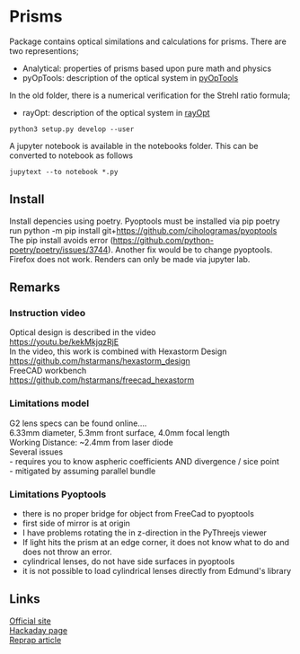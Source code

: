 # Prisms

Package contains optical similations and calculations for prisms.
There are two representions;
 - Analytical:  properties of prisms based upon pure math and physics
 - pyOpTools: description of the optical system in [pyOpTools](https://github.com/cihologramas/pyoptools)

In the old folder, there is a numerical verification for the Strehl ratio formula;
 - rayOpt: description of the optical system in [rayOpt](https://github.com/jordens/rayopt)

```console
python3 setup.py develop --user
```
A jupyter notebook is available in the notebooks folder.
This can be converted to notebook as follows
```console
jupytext --to notebook *.py
```

## Install

Install depencies using poetry.
Pyoptools must be installed via pip
poetry run python -m pip install git+https://github.com/cihologramas/pyoptools
The pip install avoids error (https://github.com/python-poetry/poetry/issues/3744). Another fix would be to
change pyoptools.
Firefox does not work. Renders can only be made via jupyter lab.

## Remarks

### Instruction video
Optical design is described in the video  
https://youtu.be/kekMkjqzRjE  
In the video, this work is combined with
Hexastorm Design  
https://github.com/hstarmans/hexastorm_design  
FreeCAD workbench  
https://github.com/hstarmans/freecad_hexastorm  

### Limitations model
G2 lens specs can be found online....  
  6.33mm diameter, 5.3mm front surface, 4.0mm focal length  
Working Distance: ~2.4mm from laser diode  
Several issues  
    - requires you to know aspheric coefficients AND divergence / sice point  
    - mitigated by assuming parallel bundle  

### Limitations Pyoptools
 - there is no proper bridge for object from FreeCad to pyoptools
 - first side of mirror is at origin
 - I have problems rotating the in z-direction in the PyThreejs viewer
 - If light hits the prism at an edge corner, it does not know what to do and does not throw an error.
 - cylindrical lenses, do not have side surfaces in pyoptools
 - it is not possible to load cylindrical lenses directly from Edmund's library

## Links
[Official site](https://www.hexastorm.com/)  
[Hackaday page](https://hackaday.io/project/21933-open-hardware-transparent-polygon-scanner)  
[Reprap article](https://reprap.org/wiki/Transparent_Polygon_Scanning)  
